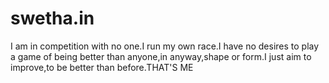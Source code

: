 # swetha.in
I am in competition with no one.I run my own race.I have no desires to play a game of being better than anyone,in anyway,shape or form.I just aim to improve,to be better than before.THAT'S ME
